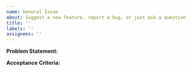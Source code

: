 ```yaml
---
name: General Issue
about: Suggest a new feature, report a bug, or just ask a question
title: ''
labels: ''
assignees: ''
---
```


<!-- Thank you for submitting an issue! Please answer the following questions. This template is intended to guide the issue author toward meeting our [Definition of Ready](https://github.com/defenseunicorns/iac/blob/main/CONTRIBUTING.md#definition-of-ready-for-a-backlog-item). You don't have to use this exact format if you don't want to, but whatever you submit must meet the DoR or the issue may be closed, and you will be asked to resubmit. -->

**Problem Statement:**

<!-- What changes need to be made to resolve and issue or address functionality that maybe missing. 1-3 sentences of what can be changed and a brief comment on context of the problem. -->

**Acceptance Criteria:**

<!-- State a description or brief bulleted list that will resolve the statement in the problem statement.  -->
